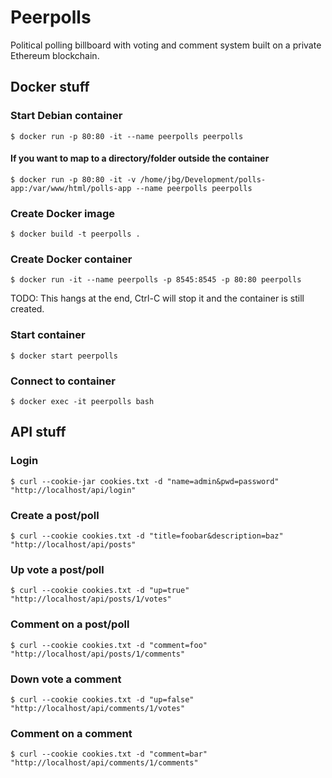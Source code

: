 # Peerpolls

Political polling billboard with voting and comment system built on a private Ethereum blockchain.

## Docker stuff

### Start Debian container

`$ docker run -p 80:80 -it --name peerpolls peerpolls`

#### If you want to map to a directory/folder outside the container

`$ docker run -p 80:80 -it -v /home/jbg/Development/polls-app:/var/www/html/polls-app --name peerpolls peerpolls`

### Create Docker image

`$ docker build -t peerpolls .`

### Create Docker container

`$ docker run -it --name peerpolls -p 8545:8545 -p 80:80 peerpolls`

TODO: This hangs at the end, Ctrl-C will stop it and the container is still created.

### Start container

`$ docker start peerpolls`

### Connect to container

`$ docker exec -it peerpolls bash`

## API stuff

### Login

`$ curl --cookie-jar cookies.txt -d "name=admin&pwd=password" "http://localhost/api/login"`

### Create a post/poll

`$ curl --cookie cookies.txt -d "title=foobar&description=baz" "http://localhost/api/posts"`

### Up vote a post/poll

`$ curl --cookie cookies.txt -d "up=true" "http://localhost/api/posts/1/votes"`

### Comment on a post/poll

`$ curl --cookie cookies.txt -d "comment=foo" "http://localhost/api/posts/1/comments"`

### Down vote a comment

`$ curl --cookie cookies.txt -d "up=false" "http://localhost/api/comments/1/votes"`

### Comment on a comment

`$ curl --cookie cookies.txt -d "comment=bar" "http://localhost/api/comments/1/comments"`


